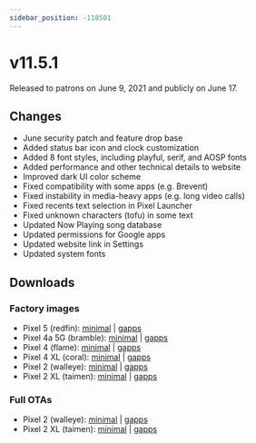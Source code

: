 ```yaml
---
sidebar_position: -110501
---
```


# v11.5.1

Released to patrons on June 9, 2021 and publicly on June 17.

## Changes

- June security patch and feature drop base
- Added status bar icon and clock customization
- Added 8 font styles, including playful, serif, and AOSP fonts
- Added performance and other technical details to website
- Improved dark UI color scheme
- Fixed compatibility with some apps (e.g. Brevent)
- Fixed instability in media-heavy apps (e.g. long video calls)
- Fixed recents text selection in Pixel Launcher
- Fixed unknown characters (tofu) in some text
- Updated Now Playing song database
- Updated permissions for Google apps
- Updated website link in Settings
- Updated system fonts

## Downloads

### Factory images

- Pixel 5 (redfin): [minimal](https://github.com/ProtonAOSP/android_device_google_redbull/releases/download/v11.5.1/proton-aosp_redfin-factory_11.5.1.zip) | [gapps](https://github.com/ProtonAOSP/android_device_google_redbull/releases/download/v11.5.1/proton-aosp_redfin-factory_11.5.1-gapps.zip)
- Pixel 4a 5G (bramble): [minimal](https://github.com/ProtonAOSP/android_device_google_redbull/releases/download/v11.5.1/proton-aosp_bramble-factory_11.5.1.zip) | [gapps](https://github.com/ProtonAOSP/android_device_google_redbull/releases/download/v11.5.1/proton-aosp_bramble-factory_11.5.1-gapps.zip)
- Pixel 4 (flame): [minimal](https://github.com/ProtonAOSP/android_device_google_redbull/releases/download/v11.5.1/proton-aosp_flame-factory_11.5.1.zip) | [gapps](https://github.com/ProtonAOSP/android_device_google_redbull/releases/download/v11.5.1/proton-aosp_flame-factory_11.5.1-gapps.zip)
- Pixel 4 XL (coral): [minimal](https://github.com/ProtonAOSP/android_device_google_redbull/releases/download/v11.5.1/proton-aosp_coral-factory_11.5.1.zip) | [gapps](https://github.com/ProtonAOSP/android_device_google_redbull/releases/download/v11.5.1/proton-aosp_coral-factory_11.5.1-gapps.zip)
- Pixel 2 (walleye): [minimal](https://github.com/ProtonAOSP/android_device_google_wahoo/releases/download/v11.5.1/proton-aosp_walleye-factory_11.5.1.zip) | [gapps](https://github.com/ProtonAOSP/android_device_google_wahoo/releases/download/v11.5.1/proton-aosp_walleye-factory_11.5.1-gapps.zip)
- Pixel 2 XL (taimen): [minimal](https://github.com/ProtonAOSP/android_device_google_wahoo/releases/download/v11.5.1/proton-aosp_taimen-factory_11.5.1.zip) | [gapps](https://github.com/ProtonAOSP/android_device_google_wahoo/releases/download/v11.5.1/proton-aosp_taimen-factory_11.5.1-gapps.zip)

### Full OTAs

- Pixel 2 (walleye): [minimal](https://github.com/ProtonAOSP/android_device_google_wahoo/releases/download/v11.5.1/proton-aosp_walleye-ota_11.5.1.zip) | [gapps](https://github.com/ProtonAOSP/android_device_google_wahoo/releases/download/v11.5.1/proton-aosp_walleye-ota_11.5.1-gapps.zip)
- Pixel 2 XL (taimen): [minimal](https://github.com/ProtonAOSP/android_device_google_wahoo/releases/download/v11.5.1/proton-aosp_taimen-ota_11.5.1.zip) | [gapps](https://github.com/ProtonAOSP/android_device_google_wahoo/releases/download/v11.5.1/proton-aosp_taimen-ota_11.5.1-gapps.zip)

